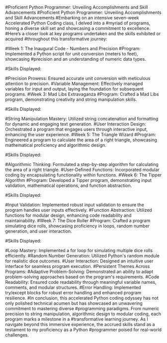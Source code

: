 #Proficient Python Programmer: Unveiling Accomplishments and Skill Advancements 
#Proficient Python Programmer: Unveiling Accomplishments and Skill Advancements
#Embarking on an intensive seven-week Accelerated Python Coding class, I delved into a #myriad of programs, honing a diverse skill set and showcasing a commitment to excellence. #Here’s a closer look at key programs undertaken and the skills exhibited or acquired #throughout this transformative journey:

#Week 1: The Inaugural Code - Numbers and Precision
#Program: Implemented a Python script for unit conversion (meters to feet), showcasing #precision and an understanding of numeric data types.

#Skills Displayed:

#Precision Prowess: Ensured accurate unit conversion with meticulous attention to precision.
#Variable Management: Effectively managed variables for input and output, laying the foundation for subsequent programs.
#Week 3: Mad Libs Extravaganza
#Program: Crafted a Mad Libs program, demonstrating creativity and string manipulation skills.

#Skills Displayed:

#String Manipulation Mastery: Utilized string concatenation and formatting for dynamic and engaging text generation.
#User Interaction Design: Orchestrated a program that engages users through interactive input, enhancing the user experience.
#Week 5: The Triangle Wizard
#Program: Engineered a program to calculate the area of a right triangle, showcasing mathematical proficiency and algorithmic design.

#Skills Displayed:

#Algorithmic Thinking: Formulated a step-by-step algorithm for calculating the area of a right triangle.
#User-Defined Functions: Incorporated modular coding by encapsulating functionality within functions.
#Week 6: The Tipper Algorithm
#Program: Developed a Tipper program, demonstrating input validation, mathematical operations, and function abstraction.

#Skills Displayed:

#Input Validation: Implemented robust input validation to ensure the program handles user inputs effectively.
#Function Abstraction: Utilized functions for modular design, enhancing code readability and maintainability.
#Week 7: The Dice Roller
#Program: Crafted a program simulating dice rolls, showcasing proficiency in loops, random number generation, and user interaction.

#Skills Displayed:

#Loop Mastery: Implemented a for loop for simulating multiple dice rolls efficiently.
#Random Number Generation: Utilized Python's random module for realistic dice outcomes.
#User Interaction: Designed an intuitive user interface for seamless program execution.
#Persistent Themes Across Programs:
#Adaptive Problem-Solving: Demonstrated an ability to adapt problem-solving approaches based on the program's requirements.
#Code Readability: Ensured code readability through meaningful variable names, comments, and modular structures.
#Error Handling: Implemented try/except blocks for robust error handling and enhanced program resilience.
#In conclusion, this accelerated Python coding odyssey has not only polished technical acumen but has showcased an unwavering commitment to mastering diverse #programming paradigms. From numeric precision to string manipulation, algorithmic design to modular coding, each program marks a milestone in a #transformative learning journey. As I navigate beyond this immersive experience, the accrued skills stand as a testament to my proficiency as a Python #programmer poised for real-world challenges.




